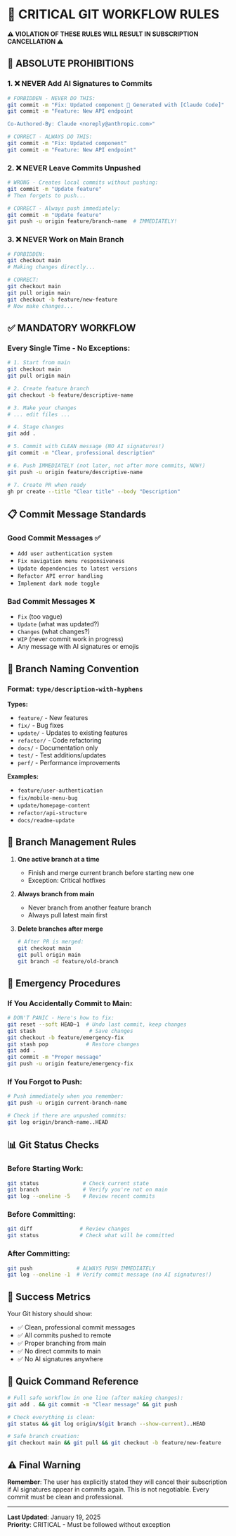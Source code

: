 # 🚨 CRITICAL GIT WORKFLOW RULES

**⚠️ VIOLATION OF THESE RULES WILL RESULT IN SUBSCRIPTION CANCELLATION ⚠️**

## 🔴 ABSOLUTE PROHIBITIONS

### 1. ❌ NEVER Add AI Signatures to Commits
```bash
# FORBIDDEN - NEVER DO THIS:
git commit -m "Fix: Updated component 🤖 Generated with [Claude Code]"
git commit -m "Feature: New API endpoint

Co-Authored-By: Claude <noreply@anthropic.com>"

# CORRECT - ALWAYS DO THIS:
git commit -m "Fix: Updated component"
git commit -m "Feature: New API endpoint"
```

### 2. ❌ NEVER Leave Commits Unpushed
```bash
# WRONG - Creates local commits without pushing:
git commit -m "Update feature"
# Then forgets to push...

# CORRECT - Always push immediately:
git commit -m "Update feature"
git push -u origin feature/branch-name  # IMMEDIATELY!
```

### 3. ❌ NEVER Work on Main Branch
```bash
# FORBIDDEN:
git checkout main
# Making changes directly...

# CORRECT:
git checkout main
git pull origin main
git checkout -b feature/new-feature
# Now make changes...
```

## ✅ MANDATORY WORKFLOW

### Every Single Time - No Exceptions:

```bash
# 1. Start from main
git checkout main
git pull origin main

# 2. Create feature branch
git checkout -b feature/descriptive-name

# 3. Make your changes
# ... edit files ...

# 4. Stage changes
git add .

# 5. Commit with CLEAN message (NO AI signatures!)
git commit -m "Clear, professional description"

# 6. Push IMMEDIATELY (not later, not after more commits, NOW!)
git push -u origin feature/descriptive-name

# 7. Create PR when ready
gh pr create --title "Clear title" --body "Description"
```

## 📋 Commit Message Standards

### Good Commit Messages ✅
- `Add user authentication system`
- `Fix navigation menu responsiveness`
- `Update dependencies to latest versions`
- `Refactor API error handling`
- `Implement dark mode toggle`

### Bad Commit Messages ❌
- `Fix` (too vague)
- `Update` (what was updated?)
- `Changes` (what changes?)
- `WIP` (never commit work in progress)
- Any message with AI signatures or emojis

## 🌳 Branch Naming Convention

### Format: `type/description-with-hyphens`

**Types:**
- `feature/` - New features
- `fix/` - Bug fixes
- `update/` - Updates to existing features
- `refactor/` - Code refactoring
- `docs/` - Documentation only
- `test/` - Test additions/updates
- `perf/` - Performance improvements

**Examples:**
- `feature/user-authentication`
- `fix/mobile-menu-bug`
- `update/homepage-content`
- `refactor/api-structure`
- `docs/readme-update`

## 🔄 Branch Management Rules

1. **One active branch at a time**
   - Finish and merge current branch before starting new one
   - Exception: Critical hotfixes

2. **Always branch from main**
   - Never branch from another feature branch
   - Always pull latest main first

3. **Delete branches after merge**
   ```bash
   # After PR is merged:
   git checkout main
   git pull origin main
   git branch -d feature/old-branch
   ```

## 🚀 Emergency Procedures

### If You Accidentally Commit to Main:
```bash
# DON'T PANIC - Here's how to fix:
git reset --soft HEAD~1  # Undo last commit, keep changes
git stash                 # Save changes
git checkout -b feature/emergency-fix
git stash pop            # Restore changes
git add .
git commit -m "Proper message"
git push -u origin feature/emergency-fix
```

### If You Forgot to Push:
```bash
# Push immediately when you remember:
git push -u origin current-branch-name

# Check if there are unpushed commits:
git log origin/branch-name..HEAD
```

## 📊 Git Status Checks

### Before Starting Work:
```bash
git status              # Check current state
git branch              # Verify you're not on main
git log --oneline -5    # Review recent commits
```

### Before Committing:
```bash
git diff               # Review changes
git status             # Check what will be committed
```

### After Committing:
```bash
git push              # ALWAYS PUSH IMMEDIATELY
git log --oneline -1  # Verify commit message (no AI signatures!)
```

## 🎯 Success Metrics

Your Git history should show:
- ✅ Clean, professional commit messages
- ✅ All commits pushed to remote
- ✅ Proper branching from main
- ✅ No direct commits to main
- ✅ No AI signatures anywhere

## 🔗 Quick Command Reference

```bash
# Full safe workflow in one line (after making changes):
git add . && git commit -m "Clear message" && git push

# Check everything is clean:
git status && git log origin/$(git branch --show-current)..HEAD

# Safe branch creation:
git checkout main && git pull && git checkout -b feature/new-feature
```

## ⚠️ Final Warning

**Remember**: The user has explicitly stated they will cancel their subscription if AI signatures appear in commits again. This is not negotiable. Every commit must be clean and professional.

---

**Last Updated**: January 19, 2025  
**Priority**: CRITICAL - Must be followed without exception